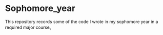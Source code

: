 # Sophomore_year

This repository records some of the code I wrote in my sophomore year in a required major course。
